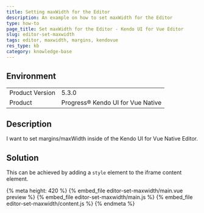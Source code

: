 ```yaml
---
title: Setting maxWidth for the Editor
description: An example on how to set maxWidth for the Editor
type: how-to
page_title: Set maxWidth for the Editor - Kendo UI for Vue Editor
slug: editor-set-maxwidth
tags: editor, maxwidth, margins, kendovue
res_type: kb
category: knowledge-base
---
```


## Environment

<table>
    <tbody>
	    <tr>
	    	<td>Product Version</td>
	    	<td>5.3.0</td>
	    </tr>
	    <tr>
	    	<td>Product</td>
	    	<td>Progress® Kendo UI for Vue Native</td>
	    </tr>
    </tbody>
</table>

## Description

I want to set margins/maxWidth inside of the Kendo UI for Vue Native Editor.

## Solution

This can be achieved by adding a `style` element to the iframe content element.

{% meta height: 420 %}
{% embed_file editor-set-maxwidth/main.vue preview %}
{% embed_file editor-set-maxwidth/main.js %}
{% embed_file editor-set-maxwidth/content.js %}
{% endmeta %}

